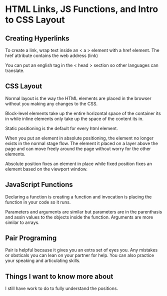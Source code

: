 # HTML Links, JS Functions, and Intro to CSS Layout

## Creating Hyperlinks

To create a link, wrap text inside an < a > element with a href element. The href attribute contains the web address (link)

You can put an english tag in the < head > section so other languages can translate.

## CSS Layout

Normal layout is the way the HTML elements are placed in the browser without you making any changes to the CSS.

Block-level elements take up the entire horizontal space of the container its in while inline elements only take up the space of the content its in.

Static positioning is the default for every html element.

When you put an element in absolute positioning, the element no longer exists in the normal stage flow. The element it placed on a layer above the page and can move freely around the page without worry for the other elements.

Absolute position fixes an element in place while fixed position fixes an element based on the viewport window.

## JavaScript Functions

Declaring a function is creating a function and invocation is placing the function in your code so it runs.

Parameters and arguments are similar but parameters are in the parenthasis and assin values to the objects inside the function. Arguments are more similar to arrays.

## Pair Programing

Pair is helpful because it gives you an extra set of eyes you. Any mistakes or obsticals you can lean on your partner for help. You can also practice your speaking and articulating skills.

## Things I want to know more about

I still have work to do to fully understand the positions.